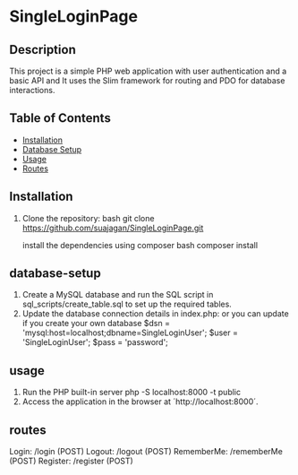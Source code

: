 # SingleLoginPage

## Description
This project is a simple PHP web application with user authentication and a basic API and It uses the Slim framework for routing and PDO for database interactions.

## Table of Contents
- [Installation](#installation)
- [Database Setup](#database-setup)
- [Usage](#usage)
- [Routes](#routes)

## Installation
1. Clone the repository:
   bash
   git clone https://github.com/suajagan/SingleLoginPage.git

   install the dependencies using composer
    bash
   composer install
## database-setup
1. Create a MySQL database and run the SQL script in sql_scripts/create_table.sql to set up the required tables.
2. Update the database connection details in index.php: or you can update if you create your own database
  $dsn = 'mysql:host=localhost;dbname=SingleLoginUser';
  $user = 'SingleLoginUser';
  $pass = 'password';

## usage
  1. Run the PHP built-in server
     php -S localhost:8000 -t public
  2. Access the application in the browser at ´http://localhost:8000´.

 ## routes

Login: /login (POST)
Logout: /logout (POST)
RememberMe: /rememberMe (POST)
Register: /register (POST)

